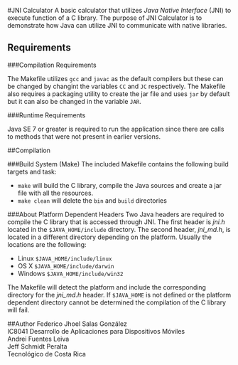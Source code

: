 #JNI Calculator
A basic calculator that utilizes *Java Native Interface* (JNI) to execute function of a C library. The purpose of JNI Calculator is to demonstrate how Java can utilize JNI to communicate with native libraries.

## Requirements

###Compilation Requirements

The Makefile utilizes `gcc` and `javac` as the default compilers but these can be changed by changint the variables `CC` and `JC` respectively.
The Makefile also requires a packaging utility to create the jar file and uses `jar` by default but it can also be changed in the variable `JAR`.

###Runtime Requirements

Java SE 7 or greater is required to run the application since there are calls to methods that were not present in earlier versions.

##Compilation

###Build System (Make)
The included Makefile contains the following build targets and task:

* `make` will build the C library, compile the Java sources and create a jar file with all the resources.
* `make clean` will delete the `bin` and `build` directories

###About Platform Dependent Headers
Two Java headers are required to compile the C library that is accessed through JNI. The first header is *jni.h* located in the `$JAVA_HOME/include` directory. The second header, *jni_md.h*, is located in a different directory depending on the platform. Usually the locations are the following:

* Linux `$JAVA_HOME/include/linux`
* OS X `$JAVA_HOME/include/darwin`
* Windows `$JAVA_HOME/include/win32`

The Makefile will detect the platform and include the corresponding directory for the *jni_md.h* header. If `$JAVA_HOME` is not defined or the platform dependent directory cannot be determined the compilation of the C library will fail.

##Author
Federico Jhoel Salas González<br/>
IC8041 Desarrollo de Aplicaciones para Dispositivos Móviles<br/>
Andrei Fuentes Leiva<br/>
Jeff Schmidt Peralta<br/>
Tecnológico de Costa Rica